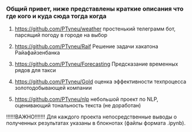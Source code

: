 ### Общий привет, ниже представлены краткие описания что где кого и куда сюда тогда когда

1) https://github.com/PTyneu/weather простенький телеграмм бот, парсящий погоду в городе на выбор

2) https://github.com/PTyneu/Raif Решение задачи хакатона Райaфайзенбанка

3) https://github.com/PTyneu/Forecasting Предсказание временных рядов для такси

4) https://github.com/PTyneu/Gold оценка эффективности техпроцесса золотодобывающей компании

5) https://github.com/PTyneu/nlp небольшой проект по NLP, оценивающий тональность текста (не доработан) 

!!!!!!ВАЖНО!!!!!!!
Для каждого проекта непосредственные выводы о полученных результатах указаны в блокнотах (файлы формата .ipynb).
